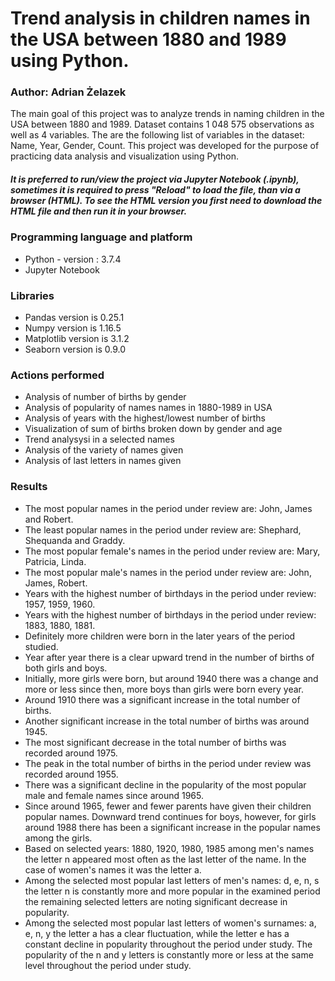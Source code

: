 # Trend analysis in children names in the USA between 1880 and 1989 using Python.
### Author: Adrian Żelazek

The main goal of this project was to analyze trends in naming children in the USA between 1880 and 1989. Dataset contains 1 048 575 observations as well as 4 variables. The are the following list of variables in the dataset: Name, Year, Gender, Count. This project was developed for the purpose of practicing data analysis and visualization using Python.

##### It is preferred to run/view the project via Jupyter Notebook (.ipynb), sometimes it is required to press "Reload" to load the file, than via a browser (HTML). To see the HTML version you first need to download the HTML file and then run it in your browser.

### Programming language and platform
* Python - version : 3.7.4
* Jupyter Notebook

### Libraries
* Pandas version is 0.25.1
* Numpy version is 1.16.5
* Matplotlib version is 3.1.2
* Seaborn version is 0.9.0

### Actions performed
* Analysis of number of births by gender
* Analysis of popularity of names names in 1880-1989 in USA
* Analysis of years with the highest/lowest number of births
* Visualization of sum of births broken down by gender and age
* Trend analysysi in a selected names
* Analysis of the variety of names given
* Analysis of last letters in names given

### Results
* The most popular names in the period under review are: John, James and Robert.
* The least popular names in the period under review are: Shephard, Shequanda and Graddy.
* The most popular female's names in the period under review are: Mary, Patricia, Linda.
* The most popular male's names in the period under review are: John, James, Robert.
* Years with the highest number of birthdays in the period under review: 1957, 1959, 1960.
* Years with the highest number of birthdays in the period under review: 1883, 1880, 1881.
* Definitely more children were born in the later years of the period studied.
* Year after year there is a clear upward trend in the number of births of both girls and boys.
* Initially, more girls were born, but around 1940 there was a change and more or less since then, more boys than girls were born every year.
* Around 1910 there was a significant increase in the total number of births.
* Another significant increase in the total number of births was around 1945.
* The most significant decrease in the total number of births was recorded around 1975.
* The peak in the total number of births in the period under review was recorded around 1955.
* There was a significant decline in the popularity of the most popular male and female names since around 1965.
* Since around 1965, fewer and fewer parents have given their children popular names. Downward trend continues for boys, however, for girls around 1988 there has been a significant increase in the popular names among the girls.
* Based on selected years: 1880, 1920, 1980, 1985 among men's names the letter n appeared most often as the last letter of the name. In the case of women's names it was the letter a.
* Among the selected most popular last letters of men's names: d, e, n, s the letter n is constantly more and more popular in the examined period the remaining selected letters are noting significant decrease in popularity.
* Among the selected most popular last letters of women's surnames: a, e, n, y the letter a has a clear fluctuation, while the letter e has a constant decline in popularity throughout the period under study. The popularity of the n and y letters is constantly more or less at the same level throughout the period under study.
